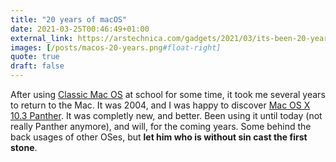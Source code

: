 ```yaml
---
title: "20 years of macOS"
date: 2021-03-25T00:46:49+01:00
external_link: https://arstechnica.com/gadgets/2021/03/its-been-20-years-since-the-launch-of-mac-os-x/
images: [/posts/macos-20-years.png#float-right]
quote: true
draft: false
---
```


After using [Classic Mac OS](https://en.wikipedia.org/wiki/Classic_Mac_OS) at school for some time, it took me several years to return to the Mac. It was 2004, and I was happy to discover [Mac OS X 10.3 Panther](https://en.wikipedia.org/wiki/Mac_OS_X_Panther).
It was completly new, and better. Been using it until today (not really Panther anymore), and will, for the coming years. Some behind the back usages of other OSes, but **let him who is without sin cast the first stone**.

